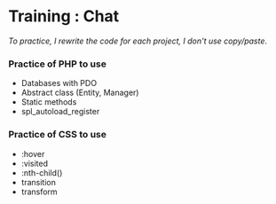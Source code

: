 # Training : Chat

*To practice, I rewrite the code for each project, I don't use copy/paste*.

### Practice of PHP to use 
  * Databases with PDO
  * Abstract class (Entity, Manager)
  * Static methods
  * spl_autoload_register
  
### Practice of CSS to use
  * :hover
  * :visited
  * :nth-child() 
  * transition
  * transform
  
  
